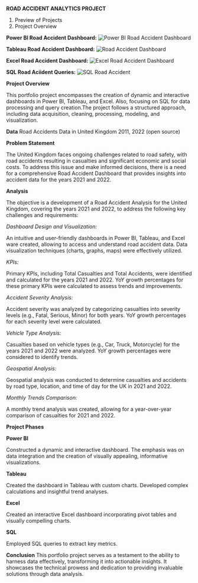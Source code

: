 **ROAD ACCIDENT ANALYTICS PROJECT**

1. Preview of Projects
2. Project Overview

**Power BI Road Accident Dashboard:**
![Power BI Road Accident Dashboard](https://github.com/ekaterinakham/PowerBI-Tableau-Excel-SQL-Road-Accident-Analytics-Project/assets/144201262/00ab64f2-7fc5-4743-a5ba-9a1749472116)

**Tableau Road Accident Dashboard:**
![Road Accident Dashboard](https://github.com/ekaterinakham/PowerBI-Tableau-Excel-SQL-Road-Accident-Analytics-Project/assets/144201262/5cf99a9a-be4b-4271-a2a2-892f4de0f67b)

**Excel Road Accident Dashboard:**
![Excel Road Accident Dashboard](https://github.com/ekaterinakham/PowerBI-Tableau-Excel-SQL-Road-Accident-Analytics-Project/assets/144201262/bc355448-d5c9-4a5b-81d4-32ce5a00b8ee)

**SQL Road Aciident Queries:**
![SQL Road Accident](https://github.com/ekaterinakham/PowerBI-Tableau-Excel-SQL-Road-Accident-Analytics-Project/assets/144201262/90d9fd89-66d1-473f-9b23-92da23ba1351)

**Project Overview**

This portfolio project encompasses the creation of dynamic and interactive dashboards in Power BI, Tableau, and Excel. Also, focusing on SQL for data processing and query creation.The project follows a structured approach, including data acquisition, cleaning, processing, modeling, and visualization.

**Data**
Road Accidents Data in United Kingdom 2011, 2022 (open source)

**Problem Statement**

The United Kingdom faces ongoing challenges related to road safety, with road accidents resulting in casualties and significant economic and social costs. To address this issue and make informed decisions, there is a need for a comprehensive Road Accident Dashboard that provides insights into accident data for the years 2021 and 2022.

**Analysis**

The objective is a development of a Road Accident Analysis for the United Kingdom, covering the years 2021 and 2022, to address the following key challenges and requirements:

_Dashboard Design and Visualization:_

An intuitive and user-friendly dashboards in Power BI, Tableau, and Excel ware created, allowing to access and understand road accident data.
Data visualization techniques (charts, graphs, maps) were effectively utilized.

_KPIs:_

Primary KPIs, including Total Casualties and Total Accidents, were identified and calculated for the years 2021 and 2022.
YoY growth percentages for these primary KPIs were calculated to assess trends and improvements.

_Accident Severity Analysis:_

Accident severity was analyzed by categorizing casualties into severity levels (e.g., Fatal, Serious, Minor) for both years.
YoY growth percentages for each severity level were calculated.

_Vehicle Type Analysis:_

Casualties based on vehicle types (e.g., Car, Truck, Motorcycle) for the years 2021 and 2022 were analyzed.
YoY growth percentages were considered to identify trends.

_Geospatial Analysis:_

Geospatial analysis was conducted to determine casualties and accidents by road type, location, and time of day for the UK in 2021 and 2022.

_Monthly Trends Comparison:_

A monthly trend analysis was created, allowing for a year-over-year comparison of casualties for 2021 and 2022.

**Project Phases**

**Power BI**

Constructed a dynamic and interactive dashboard.
The emphasis was on data integration and the creation of visually appealing, informative visualizations.


**Tableau**

Created the dashboard in Tableau with custom charts.
Developed complex calculations and insightful trend analyses.

**Excel**

Created an interactive Excel dashboard incorporating pivot tables and visually compelling charts.

**SQL**

Employed SQL queries to extract key metrics.

**Conclusion**
This portfolio project serves as a testament to the ability to harness data effectively, transforming it into actionable insights. It showcases the technical prowess and dedication to providing invaluable solutions through data analysis.
